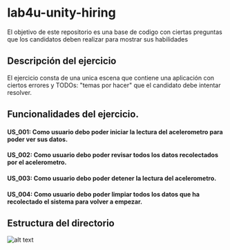 # lab4u-unity-hiring
El objetivo de este repositorio es una base de codigo con ciertas preguntas que los candidatos deben realizar para mostrar sus habilidades


## Descripción del ejercicio 

El ejercicio consta de una unica escena que contiene una aplicación con ciertos errores y TODOs: "temas por hacer" que el candidato debe intentar resolver.



## Funcionalidades del ejercicio.

#### US_001: Como usuario debo poder iniciar la lectura del acelerometro para poder ver sus datos.

#### US_002: Como usuario debo poder revisar todos los datos recolectados por el acelerometro.

#### US_003: Como usuario debo poder detener la lectura del acelerometro.

#### US_004: Como usuario debo poder limpiar todos los datos que ha recolectado el sistema para volver a empezar.


## Estructura del directorio 

![alt text](screenshots/filename.png "Description goes here")
